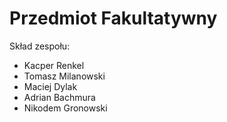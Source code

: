 # Przedmiot Fakultatywny

Skład zespołu:
- Kacper Renkel
- Tomasz Milanowski
- Maciej Dylak
- Adrian Bachmura
- Nikodem Gronowski
